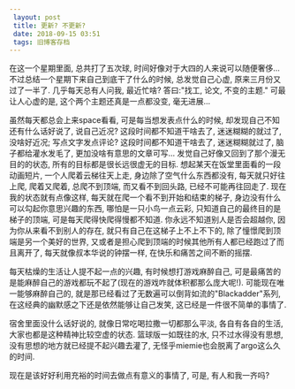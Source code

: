 ```yaml
---
 layout: post
 title: 更新? 不更新?
 date: 2018-09-15 03:51
 tags: 旧博客存档
---
```

在这一个星期里面, 总共打了五次球, 时间好像对于大四的人来说可以随便奢侈... 不过总结一个星期下来自己到底干了什么的时候, 总发觉自己心虚,
原来三月份又过了一半了. 几乎每天总有人问我, 最近忙啥?  答曰:"找工, 论文, 不变的主题." 可最让人心虚的是, 这个两个主题还真是一点都没变,
毫无进展...



虽然每天都总会上来space看看, 可是每当想发表点什么的时候, 却发现自己不知还有什么话好说了, 说自己近况? 这段时间都不知道干啥去了,
迷迷糊糊的就过了, 没啥好近况; 写点文字发点评论? 这段时间都不知道干啥去了, 迷迷糊糊就过了, 脑子都给灌水发毛了, 更加没啥有意思的文章可写...
发觉自己好像又回到了那个漫无目的的状态, 所有的目标都是很长远很虚无的目标. 想起某天在饭堂里面看的一段动画短片, 一个人爬着云梯往天上走,
身边除了空气什么东西都没有, 每天就只好往上爬, 爬着又爬着, 总爬不到顶端, 而又看不到回头路, 已经不可能再往回走了. 现在我的状态就有点像这样,
每天就在爬一个看不到开始和结束的梯子, 身边没有什么可以勾起你意思兴趣的东西, 哪怕是一只小鸟一点云彩, 只知道自己的最终目的是梯子的顶端,
可是每天爬得快爬得慢都不知道. 你永远不知道别人是否会超越你, 因为你从来看不到别人的存在, 就只有自己在这梯子上不上不下的,
除了憧憬爬到顶端是另一个美好的世界, 又或者是担心爬到顶端的时候其他所有人都已经跑过了而且离开了, 每天就像叔本华说的钟摆一样,
在快乐和痛苦之间不断的摇摆.



每天枯燥的生活让人提不起一点的兴趣, 有时候想打游戏麻醉自己, 可是最痛苦的是能麻醉自己的游戏都玩不起了(现在的游戏咋就体积都那么庞大呢!).
可能现在唯一能够麻醉自己的, 就是那已经看过了无数遍可以倒背如流的"Blackadder"系列, 在这经典的幽默感之下还是依然能够让自己发笑,
这已经是一件很不简单的事情了.



宿舍里面没什么话好说的, 就像日常吃喝拉撒一切都那么平淡, 各自有各自的生活, 大家也都是这种精神比较空虚的状态. 篮球版一如既往的水,
只不过水得没有思想, 没有思想的地方就已经提不起兴趣去灌了, 无怪乎miemie也会脱离了argo这么久的时间.



现在是该好好利用充裕的时间去做点有意义的事情了, 可是, 有人和我一齐吗?

